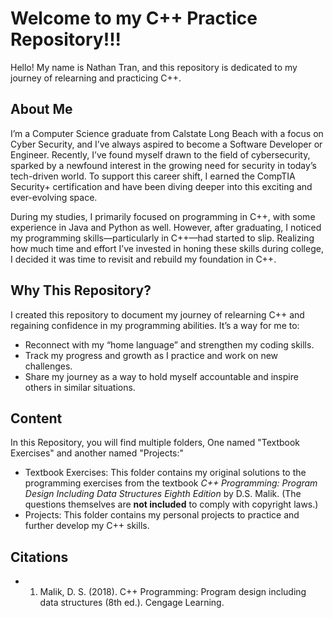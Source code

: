# Welcome to my C++ Practice Repository!!!
Hello! My name is Nathan Tran, and this repository is dedicated to my journey of relearning and practicing C++.

## About Me
I’m a Computer Science graduate from Calstate Long Beach with a focus on Cyber Security, and I’ve always aspired to become a Software Developer or Engineer. Recently, I’ve found myself drawn to the field of cybersecurity, sparked by a newfound interest in the growing need for security in today’s tech-driven world. To support this career shift, I earned the CompTIA Security+ certification and have been diving deeper into this exciting and ever-evolving space.

During my studies, I primarily focused on programming in C++, with some experience in Java and Python as well. However, after graduating, I noticed my programming skills—particularly in C++—had started to slip. Realizing how much time and effort I’ve invested in honing these skills during college, I decided it was time to revisit and rebuild my foundation in C++.

## Why This Repository?
I created this repository to document my journey of relearning C++ and regaining confidence in my programming abilities. It’s a way for me to:

- Reconnect with my “home language” and strengthen my coding skills.
- Track my progress and growth as I practice and work on new challenges.
- Share my journey as a way to hold myself accountable and inspire others in similar situations.

## Content
In this Repository, you will find multiple folders, One named "Textbook Exercises" and another named "Projects:"
- Textbook Exercises: This folder contains my original solutions to the programming exercises from the textbook *C++ Programming: Program Design Including Data Structures Eighth Edition* by D.S. Malik. (The questions themselves are **not included** to comply with copyright laws.)
- Projects: This folder contains my personal projects to practice and further develop my C++ skills.

## Citations
- 1) Malik, D. S. (2018). C++ Programming: Program design including data structures (8th ed.). Cengage Learning.
